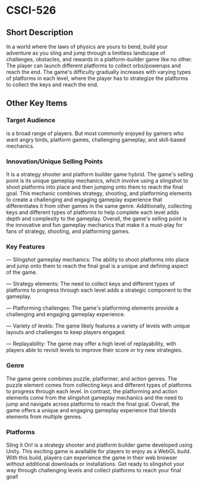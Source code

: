 # CSCI-526
## Short Description
In a world where the laws of physics are yours to bend, build your adventure as you sling and jump through a limitless landscape of challenges, obstacles, and rewards in a platform-builder game like no other. 
The player can launch different platforms to collect orbs/powerups and reach the end. The game's difficulty gradually increases with varying types of platforms in each level, where the player has to strategize the platforms to collect the keys and reach the end.

## Other Key Items
### Target Audience
is a broad range of players. But most commonly enjoyed by gamers who want angry birds, platform games, challenging gameplay, and skill-based mechanics.

### Innovation/Unique Selling Points
It is a strategy shooter and platform builder game hybrid.
The game's selling point is its unique gameplay mechanics, which involve using a slingshot to shoot platforms into place and then jumping onto them to reach the final goal. This mechanic combines strategy, shooting, and platforming elements to create a challenging and engaging gameplay experience that differentiates it from other games in the same genre. Additionally, collecting keys and different types of platforms to help complete each level adds depth and complexity to the gameplay. Overall, the game's selling point is the innovative and fun gameplay mechanics that make it a must-play for fans of strategy, shooting, and platforming games.

### Key Features
— Slingshot gameplay mechanics: The ability to shoot platforms into place and jump onto them to reach the final goal is a unique and defining aspect of the game.

— Strategy elements: The need to collect keys and different types of platforms to progress through each level adds a strategic component to the gameplay.

— Platforming challenges: The game's platforming elements provide a challenging and engaging gameplay experience.

— Variety of levels: The game likely features a variety of levels with unique layouts and challenges to keep players engaged.

— Replayability: The game may offer a high level of replayability, with players able to revisit levels to improve their score or try new strategies.

### Genre 
The game genre combines puzzle, platformer, and action genres. The puzzle element comes from collecting keys and different types of platforms to progress through each level. In contrast, the platforming and action elements come from the slingshot gameplay mechanics and the need to jump and navigate across platforms to reach the final goal. Overall, the game offers a unique and engaging gameplay experience that blends elements from multiple genres.


### Platforms
Sling it On! is a strategy shooter and platform builder game developed using Unity. This exciting game is available for players to enjoy as a WebGL build. With this build, players can experience the game in their web browser without additional downloads or installations. Get ready to slingshot your way through challenging levels and collect platforms to reach your final goal!


